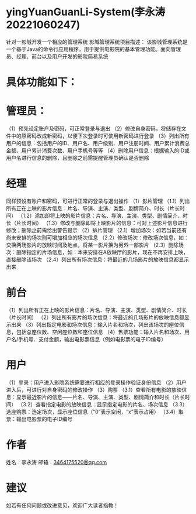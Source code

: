 # yingYuanGuanLi-System(李永涛20221060247)
针对一影城开发一个相应的管理系统
影城管理系统项目描述： 该影城管理系统是一个基于Java的命令行应用程序，用于提供电影院的基本管理功能。面向管理员、经理、前台以及用户开发的影院简易系统

# 具体功能如下：

# 管理员：
（1）预先设定账户及密码，可正常登录与退出
（2）修改自身密码，将储存在文件中的原密码改成新密码，以便下次登录时可使用新密码进行登录
（3）列出所有用户的信息：包括用户的ID、用户名、用户级别、用户注册时间、用户累计消费总金额、用户累计消费次数、用户手机号等等
（4）删除用户信息：根据输入的ID或用户名进行信息的删除，且删除之前需提醒管理员确认是否删除

# 经理
同样预设有账户和密码，可进行正常的登录与退出操作
（1）影片管理
       （1.1）列出所有正在上映的影片信息：片名、导演、主演、类型、剧情简介、时长（片长时间）
       （1.2）添加即将上映的影片信息：片名、导演、主演、类型、剧情简介、时长（片长时间）
       （1.3）修改与删除即将上映影片的信息：可对上述影片信息进行修改；删除之前需给出警告提示
  （2）排片管理
        （2.1）增加场次：如若当前还有尚未安排的场次则可增加相应的场次信息
        （2.2）修改场次：修改场次信息，如：交换两场影片的放映时间及地点，将某一影片换为另外一部影片
        （2.3）删除场次：删除指定的片场信息，如：本来安排在A放映厅的影片，现在不再安排上映，直接删除该场次
        （2.4）列出所有场次信息：将最近的几场影片的放映信息都显示出来

# 前台
（1）列出所有正在上映的影片信息：片名、导演、主演、类型、剧情简介、时长（片长时间）
（2）列出所有影片的场次信息：将最近的几场影片的放映信息都显示出来
（3）列出指定电影和场次信息：输入片名和场次，列出该场次的座位信息，包括总座位数、空闲座位数和座位信息
（4）售票功能：输入片名和场次、用户名/手机号、支付金额，输出电影票信息（例如电影票的电子ID编号）

# 用户
（1）登录：用户进入影院系统需要进行相应的登录操作验证身份信息
（2）用户进入后，可进行对自身密码的修改操作
（3）购票
      （3.1）查看所有电影的放映信息：显示最近影片的信息——片名、导演、主演、类型、剧情简介和时长（片长时间）
      （3.2）查看指定电影的放映信息：显示指定电影的片名、场次信息
      （3.3）选座购票：选定场次，显示座位信息（“0”表示空闲，“x”表示占用）
      （3.4）取票：输出电影票的电子ID编号

# 作者
姓名：李永涛   邮箱：3464175520@qq.com

# 建议
如若有任何问题或改进意见，欢迎广大读者指教！
